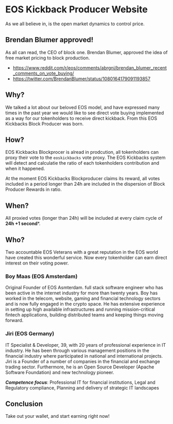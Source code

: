 # EOS Kickback Producer Website

As we all believe in, is the open market dynamics to control price.

## Brendan Blumer approved!

As all can read, the CEO of block one. Brendan Blumer, approved the idea of
free market pricing to block production.

* https://www.reddit.com/r/eos/comments/abrgni/brendan_blumer_recent_comments_on_vote_buying/
* https://twitter.com/BrendanBlumer/status/1080164179091193857

## Why?

We talked a lot about our beloved EOS model, and have expressed many times in
the past year we would like to see direct vote buying implemented as a way for
our tokenholders to receive direct kickback. From this EOS Kickbacks Block
Producer was born.

## How?

EOS Kickbacks Blockprocer is alread in prodcution, all tokenholders can proxy
their vote to the `eoskickbacks` vote proxy. The EOS Kickbacks system will
detect and calculatie the ratio of each tokenholders contribution and when it
happened.

At the moment EOS Kickbacks Blockproducer claims its reward, all votes included
in a period longer than 24h are included in the dispersion of Block Producer
Rewards in ratio.

## When?

All proxied votes (longer than 24h) will be included at every claim cycle of **24h +1 second***.

## Who? 

Two accountable EOS Veterans with a great reputation in the EOS world have
created this wonderful service. Now every tokenholder can earn direct interest
on their voting power.

### Boy Maas (EOS Amsterdam)

Original Founder of EOS Asmterdam. full stack software engineer who has been
active in the internet industry for more than twenty years. Boy has worked in
the telecom, website, gaming and financial technology sectors and is now fully
engaged in the crypto space. He has extensive experience in setting up high
available infrastructures and running mission-critical fintech applications,
building distributed teams and keeping things moving forward.

### Jiri (EOS Germany)

IT Specialist & Developer, 39, with 20 years of professional experience in IT
industry. He has been through various management positions in the financial
industry where participated in national and international projects. Jiri is a
Founder of a number of companies in the financial and exchange trading sector.
Furthermore, he is an Open Source Developer (Apache Software Foundation) and new
technology pioneer.

***Competence focus***: Professional IT for financial institutions, Legal and
Regulatory compliance, Planning and delivery of strategic IT landscapes


## Conclusion

Take out your wallet, and start earning right now!

